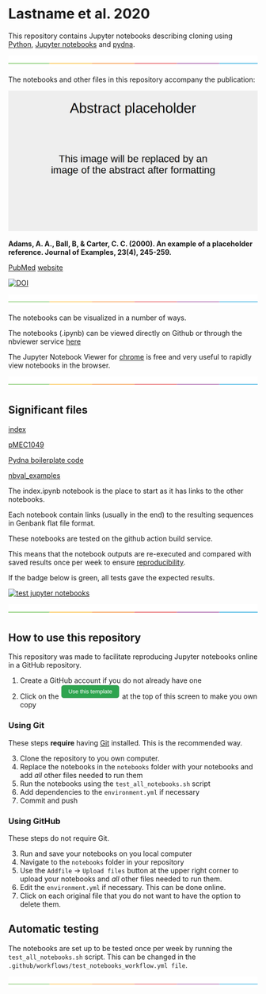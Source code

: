 # Lastname et al. 2020

This repository contains Jupyter notebooks describing cloning using
[Python](https://www.python.org),
[Jupyter notebooks](https://jupyter.org) and
[pydna](https://github.com/BjornFJohansson/pydna).

![-----------------------------------------------------](accessory/line.png)


The notebooks and other files in this repository accompany the publication:

![button](accessory/abstract.png)

**Adams, A. A., Ball, B, & Carter, C. C. (2000). An example of a placeholder reference. Journal of Examples, 23(4), 245-259.**

[PubMed](https://pubmed.ncbi.nlm.nih.gov/27328301)
[website](https://journals.plos.org/plosmedicine/article?id=10.1371/journal.pmed.1002049)

[![DOI](https://zenodo.org/badge/256500748.svg)](https://zenodo.org/badge/latestdoi/256500748)

![-----------------------------------------------------](accessory/line.png)


The notebooks can be visualized in a number of ways.

The notebooks (.ipynb) can be viewed directly on Github or through the
nbviewer service [here](http://nbviewer.jupyter.org)

The Jupyter Notebook Viewer for [chrome](https://chrome.google.com/webstore/detail/jupyter-notebook-viewer/ocabfdicbcamoonfhalkdojedklfcjmf?hl=en) is free and very useful to rapidly view notebooks in the browser.

![-----------------------------------------------------](accessory/line.png)

## Significant files

[index](notebooks/index.ipynb)

[pMEC1049](notebooks/pMEC1049.ipynb)

[Pydna boilerplate code](notebooks/pydna.ipynb)

[nbval_examples](notebooks/nbval_examples.ipynb)

The index.ipynb notebook is the place to start as it has links to the other notebooks.

Each notebook contain links (usually in the end) to the resulting sequences in Genbank flat file format.

These notebooks are tested on the github action build service.

This means that the notebook outputs are re-executed and compared with saved
results once per week to ensure [reproducibility](https://en.wikipedia.org/wiki/Replication_crisis).

If the badge below is green, all tests gave the expected results.

[![test jupyter notebooks](https://github.com/MetabolicEngineeringGroupCBMA/Cunha_et_al_2017/workflows/test%20jupiter%20notebooks/badge.svg)](https://github.com/MetabolicEngineeringGroupCBMA/pydna_template/actions?query=workflow%3A%22test+jupiter+notebooks%22)



![-----------------------------------------------------](accessory/line.png)

## How to use this repository

This repository was made to facilitate reproducing Jupyter notebooks online in a GitHub repository.

1. Create a GitHub account if you do not already have one
2. Click on the ![button](accessory/button.png) at the top of this screen to make you own copy

### Using Git

These steps **require** having [Git](https://git-scm.com) installed. This is the recommended way.

3. Clone the repository to you own computer.
4. Replace the notebooks in the `notebooks` folder with your notebooks and add *all* other files needed to run them
5. Run the notebooks using the `test_all_notebooks.sh` script
6. Add dependencies to the `environment.yml` if necessary
7. Commit and push

### Using GitHub

These steps do not require Git.

3. Run and save your notebooks on you local computer
4. Navigate to the `notebooks` folder in your repository
5. Use the `Addfile` -> `Upload files` button at the upper right corner to upload your notebooks and *all* other files needed to run them.
6. Edit the `environment.yml` if necessary. This can be done online.
7. Click on each original file that you do not want to have the option to delete them.



## Automatic testing

The notebooks are set up to be tested once per week by running the `test_all_notebooks.sh` script.
This can be changed in the `.github/workflows/test_notebooks_workflow.yml file`.



![-----------------------------------------------------](accessory/line.png)
